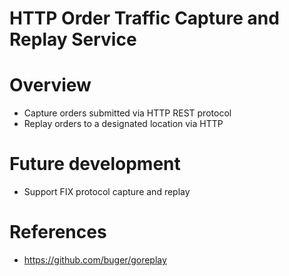 HTTP Order Traffic Capture and Replay Service
=============================================

# Overview

- Capture orders submitted via HTTP REST protocol
- Replay orders to a designated location via HTTP

# Future development

- Support FIX protocol capture and replay


# References

- https://github.com/buger/goreplay


